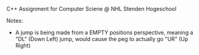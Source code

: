 C++ Assignment for Computer Sciene @ NHL Stenden Hogeschool

Notes:

- A jump is being made from a EMPTY positions perspective, meaning a "DL" (Down Left) jump, would cause the peg to actually go "UR" (Up Right)
